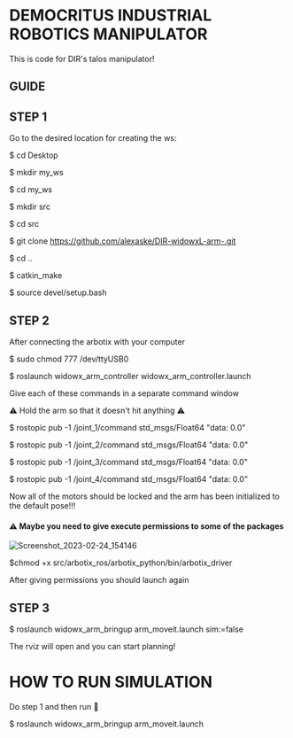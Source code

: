 # DEMOCRITUS INDUSTRIAL ROBOTICS MANIPULATOR


This is code for DIR's talos manipulator!

## GUIDE

## STEP 1 

Go to the desired location for creating the ws:

$ cd Desktop

$ mkdir my_ws

$ cd my_ws

$ mkdir src

$ cd src

$ git clone https://github.com/alexaske/DIR-widowxL-arm-.git

$ cd ..

$ catkin_make

$ source devel/setup.bash


## STEP 2

After connecting the arbotix with your computer 

$ sudo chmod 777 /dev/ttyUSB0

$ roslaunch widowx_arm_controller widowx_arm_controller.launch

Give each of these commands in a separate command window 

:warning: Hold the arm so that it doesn't hit anything :warning:

$ rostopic pub -1 /joint_1/command std_msgs/Float64 "data: 0.0"

$ rostopic pub -1 /joint_2/command std_msgs/Float64 "data: 0.0"

$ rostopic pub -1 /joint_3/command std_msgs/Float64 "data: 0.0"

$ rostopic pub -1 /joint_4/command std_msgs/Float64 "data: 0.0"

Now all of the motors should be locked and the arm has been initialized to the default pose!!!

#### :warning: Maybe you need to give execute permissions to some of the packages

![Screenshot_2023-02-24_154146](https://user-images.githubusercontent.com/78262995/221682553-fd1c0dd6-1a8c-4ea8-90bd-db7511e50b51.png)


$chmod +x src/arbotix_ros/arbotix_python/bin/arbotix_driver

After giving permissions you should launch again

## STEP 3
$ roslaunch widowx_arm_bringup arm_moveit.launch sim:=false

The rviz will open and you can start planning!
# HOW TO RUN SIMULATION 

Do step 1 and then run 🔡

$ roslaunch widowx_arm_bringup arm_moveit.launch

